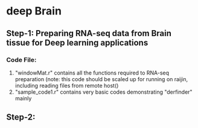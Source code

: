 # deep Brain

## Step-1: Preparing RNA-seq data from Brain tissue for Deep learning applications

### Code File: 
1) "windowMat.r" contains all the functions required to RNA-seq preparation (note: this code should be scaled up for running on raijin, including reading files from remote host()
2) "sample_code1.r" contains very basic codes demonstrating "derfinder" mainly

## Step-2: 

